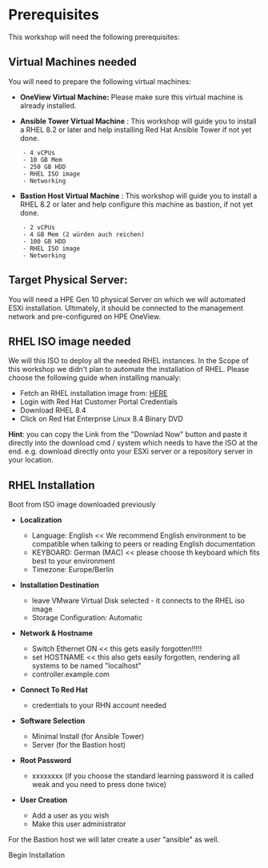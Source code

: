 # Prerequisites

This workshop will need the following prerequisites:

## Virtual Machines needed

You will need to prepare the following virtual machines: 
- **OneView Virtual Machine:** Please make sure this virtual machine is already installed.

- **Ansible Tower Virtual Machine** : This workshop will guide you to install a  RHEL 8.2 or later and help installing Red Hat Ansible Tower if not yet done.   
    
```Hardware Specifications:
    - 4 vCPUs
    - 10 GB Mem
    - 250 GB HDD
    - RHEL ISO image 
    - Networking
```
- **Bastion Host Virtual Machine** :  This workshop will guide you to install a  RHEL 8.2 or later and help configure this machine as bastion, if not yet done. 

```Hardware Specifications:
    - 2 vCPUs
    - 4 GB Mem (2 würden auch reichen)
    - 100 GB HDD
    - RHEL ISO image 
    - Networking
```

## Target Physical Server: 

You will need a HPE Gen 10 physical  Server on which we will automated ESXi installation. Ultimately, it should be connected to the management network and pre-configured on HPE OneView.
 

## RHEL ISO image needed

We will this ISO to deploy all the needed RHEL instances. In the Scope of this workshop we didn't plan to automate the installation of RHEL. Please choose the following guide when installing manualy:

- Fetch an RHEL installation image from: [HERE](https://access.redhat.com/products/red-hat-enterprise-linux)
- Login with Red Hat Customer Portal Credentials
- Download RHEL 8.4
- Click on Red Hat Enterprise Linux 8.4 Binary DVD

**Hint**: you can copy the Link from the "Downlad Now" button and paste it directly into the download cmd / system which needs to have the ISO at the end.
          e.g. download directly onto your ESXi server or a repository server in your location.

## RHEL Installation
Boot from ISO image downloaded previously

- **Localization**
   * Language: English      << We recommend English environment to be compatible when talking to peers or reading English documentation
   * KEYBOARD: German (MAC) << please choose th keyboard which fits best to your environment
   * Timezone: Europe/Berlin 

- **Installation Destination**
   * leave VMware Virtual Disk selected - it connects to the RHEL iso image
   * Storage Configuration: Automatic

- **Network & Hostname**
   * Switch Ethernet ON    << this gets easily forgotten!!!!!
   * set HOSTNAME          << this also gets easily forgotten, rendering all systems to be named "localhost"
   * controller.example.com

- **Connect To Red Hat**
   * credentials to your RHN account needed

- **Software Selection**
   * Minimal Install (for Ansible Tower)
   * Server          (for the Bastion host)

- **Root Password**
  * xxxxxxxx     (if you choose the standard learning password it is called weak and you need to press done twice)

- **User Creation**
  * Add a user as you wish
  * Make this user administrator

For the Bastion host we will later create a user "ansible" as well.

Begin Installation
